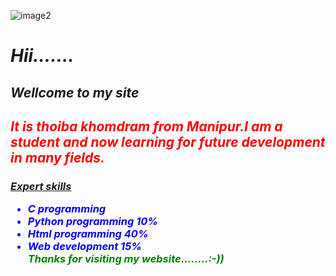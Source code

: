 ![image2](https://user-images.githubusercontent.com/66472128/84246901-e22d1880-ab24-11ea-9b92-894ed066b684.png)
<html>
 <body>
 <i>  <h1>Hii…….</h1><h2>Wellcome to my site</h2>
  
  
  
  
  
  
<font color="red"><h2>It is thoiba khomdram from Manipur.I am a student and now  learning for future development in many fields.</h2>
</font><b><h3><u>Expert skills<br></u>
 <ul type="disc">
<font color="blue">

 <li>C  programming 
  <br>
 
<li>Python programming
 10%
 <br>
<li>Html programming
 40%
 <br>
<li>Web development
 15%
 <br>
<font color="green"><i>Thanks for visiting my website……..:-))</i></font>

